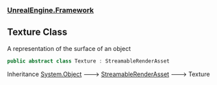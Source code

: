 ### [UnrealEngine.Framework](./UnrealEngine-Framework.md 'UnrealEngine.Framework')
## Texture Class
A representation of the surface of an object  
```csharp
public abstract class Texture : StreamableRenderAsset
```
Inheritance [System.Object](https://docs.microsoft.com/en-us/dotnet/api/System.Object 'System.Object') &#129106; [StreamableRenderAsset](./UnrealEngine-Framework-StreamableRenderAsset.md 'UnrealEngine.Framework.StreamableRenderAsset') &#129106; Texture  
